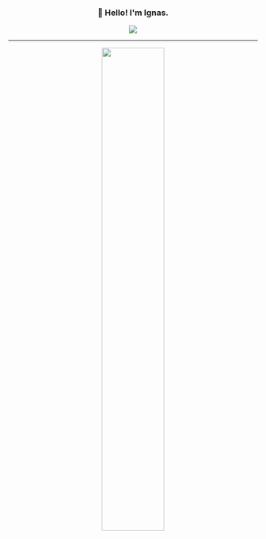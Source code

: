 <h3 align="center">👋 Hello! I'm Ignas.</h3>

<p align="center">
  <img  src="https://komarev.com/ghpvc/?username=ignasKavaliauskas&style=flat-square" />
</p>

<hr>

<p align="center">
  <img width="50%" src="https://github-readme-stats.vercel.app/api?username=ignasKavaliauskas&show_icons=true" />
</p>
